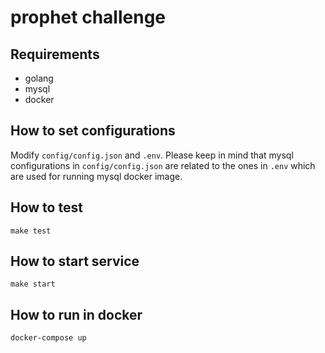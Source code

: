 # prophet challenge

## Requirements

- golang
- mysql
- docker

## How to set configurations

Modify `config/config.json` and `.env`. Please keep in mind that mysql configurations in `config/config.json` are related to the ones in `.env` which are used for running mysql docker image.

## How to test

```
make test
```

## How to start service

```
make start
```

## How to run in docker

```
docker-compose up
```